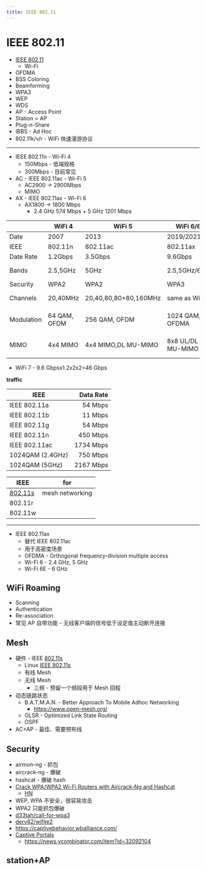 ```yaml
---
title: IEEE 802.11
---
```


# IEEE 802.11

- [IEEE 802.11](https://en.wikipedia.org/wiki/IEEE_802.11)
  - Wi-Fi
- OFDMA
- BSS Coloring
- Beamforming
- WPA3
- WEP
- WDS
- AP - Access Point
- Station = AP
- Plug-n-Share
- IBBS - Ad Hoc
- 802.11k/v/r - WiFi 快速漫游协议

---

- IEEE 802.11n - Wi-Fi 4
  - 150Mbps - 低端规格
  - 300Mbps - 目前常见
- AC - IEEE 802.11ac - Wi-Fi 5
  - AC2900 -> 2900Mbps
  - MIMO
- AX - IEEE 802.11ax - Wi-Fi 6
  - AX1800 -> 1800 Mbps
    - 2.4 GHz 574 Mbps + 5 GHz 1201 Mbps

|            | WiFi 4       | WiFi 5                | WiFi 6/6E         | WiFi 7          |
| ---------- | ------------ | --------------------- | ----------------- | --------------- |
| Date       | 2007         | 2013                  | 2019/2021         | 2024            |
| IEEE       | 802.11n      | 802.11ac              | 802.11ax          | 802.11be        |
| Date Rate  | 1.2Gbps      | 3.5Gbps               | 9.6Gbps           | 46Gbps          |
| Bands      | 2.5,5GHz     | 5GHz                  | 2.5,5GHz/6GHz     | 1-7.25GHz       |
| Security   | WPA2         | WPA2                  | WPA3              | WPA3            |
| Channels   | 20,40MHz     | 20,40,80,80+80,160MHz | same as WiFi 5    | <= 320MHz       |
| Modulation | 64 QAM, OFDM | 256 QAM, OFDM         | 1024 QAM, OFDMA   | 4096 QAM, OFDMA |
| MIMO       | 4x4 MIMO     | 4x4 MIMO,DL MU-MIMO   | 8x8 UL/DL MU-MIMO | 16x16 MU-MIMO   |

- WiFi 7 - 9.6 Gbpsx1.2x2x2=46 Gbps

**traffic**

| IEEE             | Data Rate |
| ---------------- | --------: |
| IEEE 802.11a     |   54 Mbps |
| IEEE 802.11b     |   11 Mbps |
| IEEE 802.11g     |   54 Mbps |
| IEEE 802.11n     |  450 Mbps |
| IEEE 802.11ac    | 1734 Mbps |
| 1024QAM (2.4GHz) |  750 Mbps |
| 1024QAM (5GHz)   | 2167 Mbps |

| IEEE      | for             |
| --------- | --------------- |
| [802.11s] | mesh networking |
| 802.11r   |
| 802.11w   |

---

- IEEE 802.11ax
  - 替代 IEEE 802.11ac
  - 用于高密度场景
  - OFDMA - Orthogonal frequency-division multiple access
  - Wi-Fi 6 - 2.4 GHz, 5 GHz
  - Wi-Fi 6E - 6 GHz

## WiFi Roaming

- Scanning
- Authentication
- Re-association
- 常见 AP 自带功能 - 无线客户端的信号低于设定值主动断开连接

## Mesh

- 硬件 - IEEE [802.11s]
  - Linux [IEEE 802.11s](https://wireless.wiki.kernel.org/en/developers/Documentation/ieee80211/802.11s)
  - 有线 Mesh
  - 无线 Mesh
    - 三频 - 预留一个频段用于 Mesh 回程
- 动态链路状态
  - B.A.T.M.A.N. - Better Approach To Mobile Adhoc Networking
    - https://www.open-mesh.org/
  - OLSR - Optimized Link State Routing
  - OSPF
- AC+AP - 最佳、需要预布线

[802.11s]: https://en.wikipedia.org/wiki/IEEE_802.11s

## Security

- airmon-ng - 抓包
- aircrack-ng - 爆破
- hashcat - 爆破 hash
- [Crack WPA/WPA2 Wi-Fi Routers with Aircrack-Ng and Hashcat](https://github.com/brannondorsey/wifi-cracking)
  - [HN](https://news.ycombinator.com/item?id=14840539)
- WEP, WPA 不安全，很容易攻击
- WPA2 只能抓包爆破
- [d33tah/call-for-wpa3](https://github.com/d33tah/call-for-wpa3)
- [derv82/wifite2](https://github.com/derv82/wifite2)
- https://captivebehavior.wballiance.com/
- [Captive Portals](https://textslashplain.com/2022/06/24/captive-portals/)
  - https://news.ycombinator.com/item?id=32092104

## station+AP
